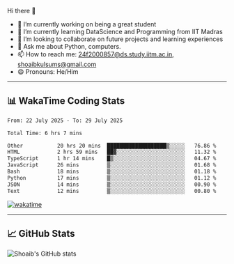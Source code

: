 Hi there 👋

<!--
**shoaib2000857/shoaib2000857** is a ✨ _special_ ✨ repository because its `README.md` (this file) appears on your GitHub profile.

Here are some ideas to get you started: -->

- 🔭 I’m currently working on being a great student  
- 🌱 I’m currently learning DataScience and Programming from IIT Madras  
- 👯 I’m looking to collaborate on future projects and learning experiences  
- 💬 Ask me about Python, computers.  
- 📫 How to reach me: 24f2000857@ds.study.iitm.ac.in, shoaibkulsums@gmail.com  
- 😄 Pronouns: He/Him  

---

## 📊 WakaTime Coding Stats

<!--START_SECTION:waka-->

```txt
From: 22 July 2025 - To: 29 July 2025

Total Time: 6 hrs 7 mins

Other           20 hrs 20 mins  ███████████████████▒░░░░░   76.86 %
HTML            2 hrs 59 mins   ██▓░░░░░░░░░░░░░░░░░░░░░░   11.32 %
TypeScript      1 hr 14 mins    █▒░░░░░░░░░░░░░░░░░░░░░░░   04.67 %
JavaScript      26 mins         ▒░░░░░░░░░░░░░░░░░░░░░░░░   01.68 %
Bash            18 mins         ▒░░░░░░░░░░░░░░░░░░░░░░░░   01.18 %
Python          17 mins         ▒░░░░░░░░░░░░░░░░░░░░░░░░   01.12 %
JSON            14 mins         ▒░░░░░░░░░░░░░░░░░░░░░░░░   00.90 %
Text            12 mins         ▒░░░░░░░░░░░░░░░░░░░░░░░░   00.80 %
```

<!--END_SECTION:waka-->

[![wakatime](https://wakatime.com/badge/user/a85deef6-2e94-465d-998e-c54914c040a2.svg)](https://wakatime.com/@a85deef6-2e94-465d-998e-c54914c040a2)

---

## 📈 GitHub Stats

![Shoaib's GitHub stats](https://github-readme-stats.vercel.app/api?username=shoaib2000857&show_icons=true&theme=radical)

